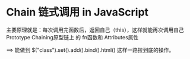 # Chain 链式调用 in JavaScript
主要原理就是：每次调用完函数后，返回自己（this），这样就能再次调用自己 Prototype Chaining原型链上 的 fn函数和 Attributes属性

==> 能做到 $("class").set().add().bind().html() 这样一路拉到底的操作。

